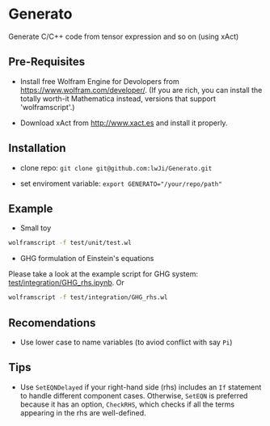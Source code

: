 # Generato

Generate C/C++ code from tensor expression and so on (using xAct)

## Pre-Requisites

* Install free Wolfram Engine for Devolopers from https://www.wolfram.com/developer/.
(If you are rich, you can install the totally worth-it Mathematica instead, versions that support 'wolframscript'.)

* Download xAct from http://www.xact.es and install it properly.

## Installation

* clone repo: `git clone git@github.com:lwJi/Generato.git`

* set enviroment variable: `export GENERATO="/your/repo/path"`

## Example

* Small toy

```bash
wolframscript -f test/unit/test.wl
```

* GHG formulation of Einstein's equations

Please take a look at the example script for GHG system: [test/integration/GHG_rhs.ipynb](https://github.com/lwJi/Generato/blob/main/test/integration/GHG_rhs.ipynb). Or

```bash
wolframscript -f test/integration/GHG_rhs.wl
```

## Recomendations

* Use lower case to name variables (to aviod conflict with say `Pi`)

## Tips

* Use `SetEQNDelayed` if your right-hand side (rhs) includes an `If` statement to handle different component cases. Otherwise, `SetEQN` is preferred because it has an option, `CheckRHS`, which checks if all the terms appearing in the rhs are well-defined.
